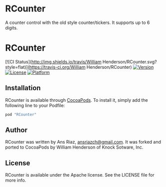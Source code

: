 # RCounter


A counter control with the old style counter/tickers. It supports up to 6 digits.


# RCounter

[![CI Status](http://img.shields.io/travis/William Henderson/RCounter.svg?style=flat)](https://travis-ci.org/William Henderson/RCounter)
[![Version](https://img.shields.io/cocoapods/v/RCounter.svg?style=flat)](http://cocoapods.org/pods/RCounter)
[![License](https://img.shields.io/cocoapods/l/RCounter.svg?style=flat)](http://cocoapods.org/pods/RCounter)
[![Platform](https://img.shields.io/cocoapods/p/RCounter.svg?style=flat)](http://cocoapods.org/pods/RCounter)


## Installation

RCounter is available through [CocoaPods](http://cocoapods.org). To install
it, simply add the following line to your Podfile:

```ruby
pod "RCounter"
```

## Author

RCounter was written by Ans Riaz, ansriazch@gmail.com. It was forked and ported to CocoaPods by William Henderson of Knock Sotware, Inc.

## License

RCounter is available under the Apache license. See the LICENSE file for more info.
